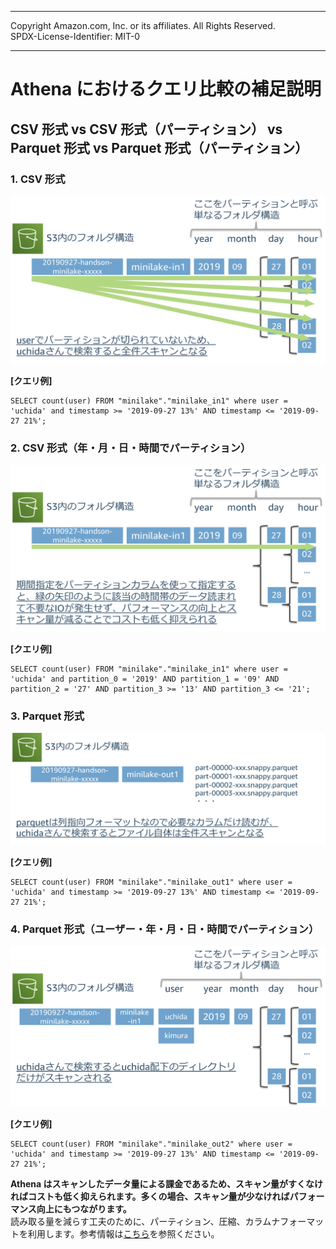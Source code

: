 ------------------------------------------------------------------------------------
Copyright <first-edit-year> Amazon.com, Inc. or its affiliates. All Rights Reserved.  
SPDX-License-Identifier: MIT-0

------------------------------------------------------------------------------------


# Athena におけるクエリ比較の補足説明
## CSV 形式 vs CSV 形式（パーティション） vs Parquet 形式 vs Parquet 形式（パーティション）

### 1. CSV 形式

  <img src="images/CSV_nopartition.png">

 **[クエリ例]**
 
 ```
 SELECT count(user) FROM "minilake"."minilake_in1" where user = 'uchida' and timestamp >= '2019-09-27 13%' AND timestamp <= '2019-09-27 21%';
 ```
 
    
### 2. CSV 形式（年・月・日・時間でパーティション）

  <img src="images/CSV_partition.png">

 **[クエリ例]**
 
 ```
 SELECT count(user) FROM "minilake"."minilake_in1" where user = 'uchida' and partition_0 = '2019' AND partition_1 = '09' AND partition_2 = '27' AND partition_3 >= '13' AND partition_3 <= '21';
 ```
 
      
### 3. Parquet 形式

  <img src="images/Parquet_nopartition.png">

  
  **[クエリ例]**
 
 ```
 SELECT count(user) FROM "minilake"."minilake_out1" where user = 'uchida' and timestamp >= '2019-09-27 13%' AND timestamp <= '2019-09-27 21%';
 ```


### 4. Parquet 形式（ユーザー・年・月・日・時間でパーティション）

  <img src="images/Parquet_partition.png">
  
  **[クエリ例]**
 
 ```
 SELECT count(user) FROM "minilake"."minilake_out2" where user = 'uchida' and timestamp >= '2019-09-27 13%' AND timestamp <= '2019-09-27 21%';
 ```

**Athena はスキャンしたデータ量による課金であるため、スキャン量がすくなければコストも低く抑えられます。多くの場合、スキャン量が少なければパフォーマンス向上にもつながります。**  
 読み取る量を減らす工夫のために、パーティション、圧縮、カラムナフォーマットを利用します。参考情報は[こちら](https://aws.amazon.com/jp/blogs/news/top-10-performance-tuning-tips-for-amazon-athena/)を参照ください。


